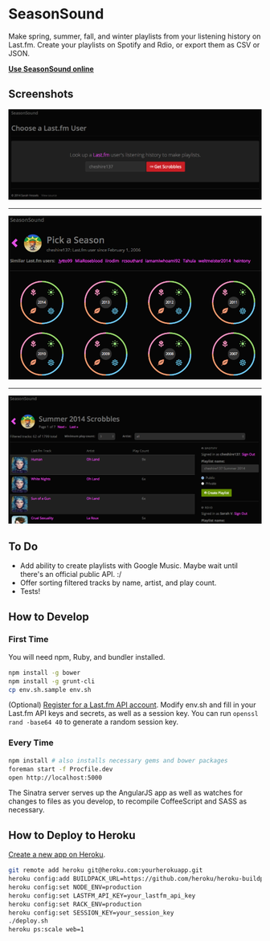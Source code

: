 # SeasonSound

Make spring, summer, fall, and winter playlists from your listening history on Last.fm. Create your playlists on Spotify and Rdio, or export them as CSV or JSON.

**[Use SeasonSound online](http://season-sound.herokuapp.com/)**

## Screenshots

![Last.fm user choice](https://raw.githubusercontent.com/cheshire137/seasonal-playlister/master/screenshot0.png)

----

![Year and season choice](https://raw.githubusercontent.com/cheshire137/seasonal-playlister/master/screenshot1.png)

----

![Playlist creation](https://raw.githubusercontent.com/cheshire137/seasonal-playlister/master/screenshot2.png)

## To Do

- Add ability to create playlists with Google Music. Maybe wait until there's an official public API. :/
- Offer sorting filtered tracks by name, artist, and play count.
- Tests!

## How to Develop

### First Time

You will need npm, Ruby, and bundler installed.

```bash
npm install -g bower
npm install -g grunt-cli
cp env.sh.sample env.sh
```

(Optional) [Register for a Last.fm API account](http://www.last.fm/api/account/create).
Modify env.sh and fill in your Last.fm API keys and secrets, as well as a session key.
You can run `openssl rand -base64 40` to generate a random session key.

### Every Time

```bash
npm install # also installs necessary gems and bower packages
foreman start -f Procfile.dev
open http://localhost:5000
```

The Sinatra server serves up the AngularJS app as well as watches for changes to
files as you develop, to recompile CoffeeScript and SASS as necessary.

## How to Deploy to Heroku

[Create a new app on Heroku](https://dashboard.heroku.com/apps).

```bash
git remote add heroku git@heroku.com:yourherokuapp.git
heroku config:add BUILDPACK_URL=https://github.com/heroku/heroku-buildpack-ruby.git
heroku config:set NODE_ENV=production
heroku config:set LASTFM_API_KEY=your_lastfm_api_key
heroku config:set RACK_ENV=production
heroku config:set SESSION_KEY=your_session_key
./deploy.sh
heroku ps:scale web=1
```
